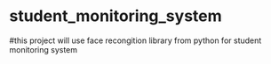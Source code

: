 # student_monitoring_system

#this project will use face recongition library from python for student monitoring system
